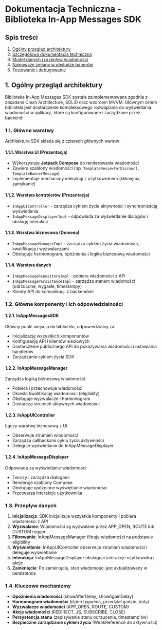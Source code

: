 # Dokumentacja Techniczna - Biblioteka In-App Messages SDK

## Spis treści
1. [Ogólny przegląd architektury](#1-ogólny-przegląd-architektury)
2. [Szczegółowa dokumentacja techniczna](#2-szczegółowa-dokumentacja-techniczna)
3. [Model danych i przepływ wiadomości](#3-model-danych-i-przepływ-wiadomości)
4. [Najnowsze zmiany w obsłudze banerów](#4-najnowsze-zmiany-w-obsłudze-banerów)
5. [Testowanie i debugowanie](#5-testowanie-i-debugowanie)

## 1. Ogólny przegląd architektury

Biblioteka In-App Messages SDK została zaimplementowana zgodnie z zasadami Clean Architecture, SOLID oraz wzorcem MVVM. Głównym celem biblioteki jest dostarczenie kompleksowego rozwiązania do wyświetlania wiadomości w aplikacji, które są konfigurowane i zarządzane przez backend.

### 1.1. Główne warstwy

Architektura SDK składa się z czterech głównych warstw:

#### 1.1.1. Warstwa UI (Prezentacja)
- Wykorzystuje **Jetpack Compose** do renderowania wiadomości
- Zawiera szablony wiadomości (np. `TemplateReviewForDiscount`, `TemplateBannerMessage`)
- Implementuje mechanimy interakcji z użytkownikiem (kliknięcia, zamykanie)

#### 1.1.2. Warstwa kontrolerów (Prezentacja)
- `InAppUIController` - zarządza cyklem życia aktywności i synchronizacją wyświetlania
- `InAppMessageDisplayerImpl` - odpowiada za wyświetlanie dialogów i obsługę interakcji

#### 1.1.3. Warstwa biznesowa (Domena)
- `InAppMessageManagerImpl` - zarządza cyklem życia wiadomości, kwalifikacją i wyzwalaczami
- Obsługuje harmonogram, opóźnienia i logikę biznesową wiadomości

#### 1.1.4. Warstwa danych
- `InAppMessageRepositoryImpl` - pobiera wiadomości z API
- `InAppMessagePersistenceImpl` - zarządza stanem wiadomości (odrzucone, wygasłe, timestampy)
- Klienty API do komunikacji z backendem

### 1.2. Główne komponenty i ich odpowiedzialności

#### 1.2.1. InAppMessagesSDK
Główny punkt wejścia do biblioteki, odpowiedzialny za:
- Inicjalizację wszystkich komponentów
- Konfigurację API i klientów sieciowych
- Dostarczenie publicznego API do pokazywania wiadomości i ustawiania handlerów
- Zarządzanie cyklem życia SDK

#### 1.2.2. InAppMessageManager
Zarządza logiką biznesową wiadomości:
- Pobiera i przechowuje wiadomości
- Określa kwalifikację wiadomości (eligibility)
- Obsługuje wyzwalacze i harmonogram
- Dostarcza strumień aktywnych wiadomości

#### 1.2.3. InAppUIController
Łączy warstwę biznesową z UI:
- Obserwuje strumień wiadomości
- Zarządza callbackami cyklu życia aktywności
- Deleguje wyświetlanie do InAppMessageDisplayer

#### 1.2.4. InAppMessageDisplayer
Odpowiada za wyświetlanie wiadomości:
- Tworzy i zarządza dialogami
- Renderuje szablony Compose
- Obsługuje opóźnione wyświetlanie wiadomości
- Przetwarza interakcje użytkownika

### 1.3. Przepływ danych

1. **Inicjalizacja**: SDK inicjalizuje wszystkie komponenty i pobiera wiadomości z API
2. **Wyzwalanie**: Wiadomości są wyzwalane przez APP_OPEN, ROUTE lub CUSTOM trigger
3. **Filtrowanie**: InAppMessageManager filtruje wiadomości na podstawie eligibility
4. **Wyświetlanie**: InAppUIController obserwuje strumień wiadomości i deleguje wyświetlanie
5. **Interakcja**: InAppMessageDisplayer obsługuje interakcje użytkownika i akcje
6. **Zamknięcie**: Po zamknięciu, stan wiadomości jest aktualizowany w persistence

### 1.4. Kluczowe mechanizmy

- **Opóźnienia wiadomości** (showAfterDelay, showAgainDelay)
- **Harmonogram wiadomości** (dzień tygodnia, przedział godzin, daty)
- **Wyzwalacze wiadomości** (APP_OPEN, ROUTE, CUSTOM)
- **Akcje wiadomości** (REDIRECT, JS, SUBSCRIBE, CLOSE)
- **Persystencja stanu** (zapisywanie stanu odrzucenia, timestamp'ów)
- **Bezpieczne zarządzanie cyklem życia** (WeakReference do aktywności)
